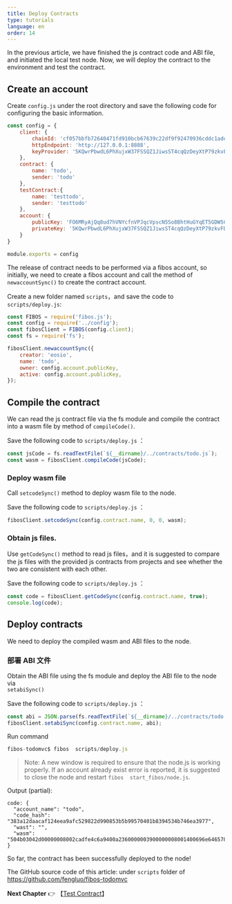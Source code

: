 ```yaml
---
title: Deploy Contracts
type: tutorials
language: en
order: 14
---
```


In the previous article, we have finished the js contract code and ABI file, and initiated the local test node. 
Now, we will deploy the contract to the environment and test the contract.


## Create an account

Create `config.js` under the root directory and save the following code for configuring the basic information.

```javascript
const config = {
    client: {
        chainId: 'cf057bbfb72640471fd910bcb67639c22df9f92470936cddc1ade0e2f2e7dc4f',
        httpEndpoint: 'http://127.0.0.1:8888',
        keyProvider: '5KQwrPbwdL6PhXujxW37FSSQZ1JiwsST4cqQzDeyXtP79zkvFD3'
    },
    contract: {
        name: 'todo',
        sender: 'todo'
    },
    testContract:{
        name: 'testtodo',
        sender: 'testtodo'
    },
    account: {
        publicKey: 'FO6MRyAjQq8ud7hVNYcfnVPJqcVpscN5So8BhtHuGYqET5GDW5CV',
        privateKey: '5KQwrPbwdL6PhXujxW37FSSQZ1JiwsST4cqQzDeyXtP79zkvFD3'
    }
}

module.exports = config
```

The release of contract needs to be performed via a fibos account, so initially, we need to create a fibos account and call the method of `newaccountSync()` to create the contract account.

Create a new folder named `scripts`，and save the code to `scripts/deploy.js`:

```js
const FIBOS = require('fibos.js');
const config = require('../config');
const fibosClient = FIBOS(config.client);
const fs = require('fs');

fibosClient.newaccountSync({
    creator: 'eosio',
    name: 'todo',
    owner: config.account.publicKey,
    active: config.account.publicKey,
});
```



## Compile the contract

We can read the js contract file via the fs module and compile the contract into a wasm file by method of `compileCode()`. 

Save the following code to `scripts/deploy.js` ：

```js
const jsCode = fs.readTextFile(`${__dirname}/../contracts/todo.js`);
const wasm = fibosClient.compileCode(jsCode);
```

### Deploy wasm file

Call `setcodeSync()` method to deploy wasm file to the node. 

Save the following code to `scripts/deploy.js` ：

```js
fibosClient.setcodeSync(config.contract.name, 0, 0, wasm);
```

### Obtain js files. 

Use `getCodeSync()` method to read js files，and it is suggested to compare the js files with the provided js contracts from projects and see whether the two are consistent with each other.

Save the following code to `scripts/deploy.js` ：

```js
const code = fibosClient.getCodeSync(config.contract.name, true);
console.log(code);
```


## Deploy contracts

We need to deploy the compiled wasm and ABI files to the node.


### 部署 ABI 文件

Obtain the ABI file using the fs module and deploy the ABI file to the node via  
`setabiSync()` 

Save the following code to `scripts/deploy.js` ：

```js
const abi = JSON.parse(fs.readTextFile(`${__dirname}/../contracts/todo.js`));
fibosClient.setabiSync(config.contract.name, abi);
```

Run command 

```javascript
fibos-todomvc$ fibos  scripts/deploy.js
```

> Note: A new window is required to ensure that the node.js is working properly. If an account already exist error is reported, it is suggested to close the node and restart `fibos  start_fibos/node.js`.

Output (partial):

```
code: {
  "account_name": "todo",
  "code_hash": "383a12daacaf124eea9afc529822d990853b5b99570401b8394534b746ea3977",
  "wast": "",
  "wasm": "504b03042d00000008002cadfe4c6a9400a2360000003900000008001400696e6465782e6a7301001000000000000000000000000000000000004bad28c82f2a29d6cbc854b055282d4e2d52b0b55348cecf2bcecf49d54b2d2aca2fd250cfcc0389941425269758a9eb8055695a0300504b010200001400000008002cadfe4c6a9400a23600000039000000080000000000000001000000000000000000696e6465782e6a73504b0506000000000100010036000000700000000000"
}

```

So far, the contract has been successfully deployed to the node! 

The GitHub source code of this article: under `scripts` folder of 
<https://github.com/fengluo/fibos-todomvc> 

**Next Chapter**
👉 【[Test Contract](testcase.html)】


